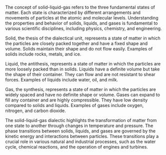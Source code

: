 

The concept of solid-liquid-gas refers to the three fundamental states of matter. Each state is characterized by different arrangements and movements of particles at the atomic and molecular levels. Understanding the properties and behavior of solids, liquids, and gases is fundamental to various scientific disciplines, including physics, chemistry, and engineering.

Solid, the thesis of the dialectical unit, represents a state of matter in which the particles are closely packed together and have a fixed shape and volume. Solids maintain their shape and do not flow easily. Examples of solids include rocks, metals, and ice.

Liquid, the antithesis, represents a state of matter in which the particles are more loosely packed than in solids. Liquids have a definite volume but take the shape of their container. They can flow and are not resistant to shear forces. Examples of liquids include water, oil, and milk.

Gas, the synthesis, represents a state of matter in which the particles are widely spaced and have no definite shape or volume. Gases can expand to fill any container and are highly compressible. They have low density compared to solids and liquids. Examples of gases include oxygen, nitrogen, and carbon dioxide.

The solid-liquid-gas dialectic highlights the transformation of matter from one state to another through changes in temperature and pressure. The phase transitions between solids, liquids, and gases are governed by the kinetic energy and interactions between particles. These transitions play a crucial role in various natural and industrial processes, such as the water cycle, chemical reactions, and the operation of engines and turbines.